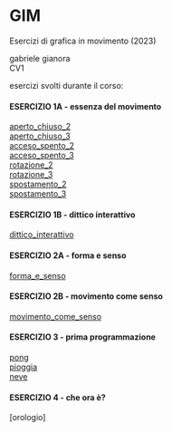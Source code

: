 # GIM
Esercizi di grafica in movimento (2023) 

gabriele gianora  
CV1

esercizi svolti durante il corso:  

#### ESERCIZIO 1A - essenza del movimento  
[aperto_chiuso_2](https://gabgian.github.io/GIM/Esercizio_1A/aperto-chiuso_2.html)  
[aperto_chiuso_3](https://gabgian.github.io/GIM/Esercizio_1A/aperto-chiuso_3.html)  
[acceso_spento_2](https://gabgian.github.io/GIM/Esercizio_1A/acceso_spento_2.html)  
[acceso_spento_3](https://gabgian.github.io/GIM/Esercizio_1A/acceso_spento_3.html)  
[rotazione_2](https://gabgian.github.io/GIM/Esercizio_1A/rotazione_2.html)  
[rotazione_3](https://gabgian.github.io/GIM/Esercizio_1A/rotazione_3.html)  
[spostamento_2](https://gabgian.github.io/GIM/Esercizio_1A/spostamento_2.html)  
[spostamento_3](https://gabgian.github.io/GIM/Esercizio_1A/spostamento_3.html)  

#### ESERCIZIO 1B - dittico interattivo  
[dittico_interattivo](https://gabgian.github.io/GIM/Esercizio_1B/indexD.html)  

#### ESERCIZIO 2A - forma e senso  
[forma_e_senso](https://gabgian.github.io/GIM/Esercizio_2A/index.html)  

#### ESERCIZIO 2B - movimento come senso  
[movimento_come_senso](https://gabgian.github.io/GIM/Esercizio_2B/index.html)  

#### ESERCIZIO 3 - prima programmazione  
[pong](https://gabgian.github.io/GIM/Esercizio_3_pong)  
[pioggia](https://gabgian.github.io/GIM/Esercizio_3_pioggia)  
[neve](https://gabgian.github.io/GIM/Esercizio_3_neve)  

#### ESERCIZIO 4 - che ora è?  
[orologio] 
